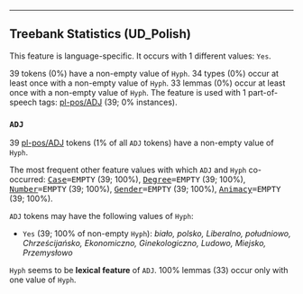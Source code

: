 

--------------------------------------------------------------------------------

## Treebank Statistics (UD_Polish)

This feature is language-specific.
It occurs with 1 different values: `Yes`.

39 tokens (0%) have a non-empty value of `Hyph`.
34 types (0%) occur at least once with a non-empty value of `Hyph`.
33 lemmas (0%) occur at least once with a non-empty value of `Hyph`.
The feature is used with 1 part-of-speech tags: [pl-pos/ADJ]() (39; 0% instances).

### `ADJ`

39 [pl-pos/ADJ]() tokens (1% of all `ADJ` tokens) have a non-empty value of `Hyph`.

The most frequent other feature values with which `ADJ` and `Hyph` co-occurred: <tt><a href="Case.html">Case</a>=EMPTY</tt> (39; 100%), <tt><a href="Degree.html">Degree</a>=EMPTY</tt> (39; 100%), <tt><a href="Number.html">Number</a>=EMPTY</tt> (39; 100%), <tt><a href="Gender.html">Gender</a>=EMPTY</tt> (39; 100%), <tt><a href="Animacy.html">Animacy</a>=EMPTY</tt> (39; 100%).

`ADJ` tokens may have the following values of `Hyph`:

* `Yes` (39; 100% of non-empty `Hyph`): <em>biało, polsko, Liberalno, południowo, Chrześcijańsko, Ekonomiczno, Ginekologiczno, Ludowo, Miejsko, Przemysłowo</em>

`Hyph` seems to be **lexical feature** of `ADJ`. 100% lemmas (33) occur only with one value of `Hyph`.

